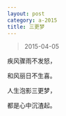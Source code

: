 ```yaml
---
layout: post
category: a-2015
title: 三更梦
---
```


> 2015-04-05

疾风骤雨不发怒，

和风丽日不生喜。

人生泡影三更梦，

都是心中沉渣起。‌